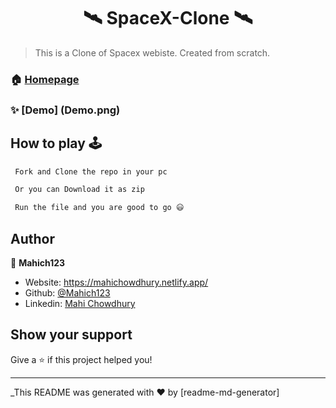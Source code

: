 <h1 align="center">🛰 SpaceX-Clone 🛰</h1>


> This is a Clone of Spacex webiste. Created from scratch.
### 🏠 [Homepage](https://github.com/Mahich123/SpaceX-clone)

### ✨ [Demo] (Demo.png)


## How to play 🕹

```sh
 Fork and Clone the repo in your pc
```
```sh
 Or you can Download it as zip
```
```sh
 Run the file and you are good to go 😃
```


## Author

👤 **Mahich123**

* Website: https://mahichowdhury.netlify.app/
* Github: [@Mahich123](https://github.com/Mahich123)
* Linkedin: [Mahi Chowdhury](https://www.linkedin.com/in/mahi-chowdhury/)

## Show your support

Give a ⭐️ if this project helped you!

***
_This README was generated with ❤️ by [readme-md-generator]
